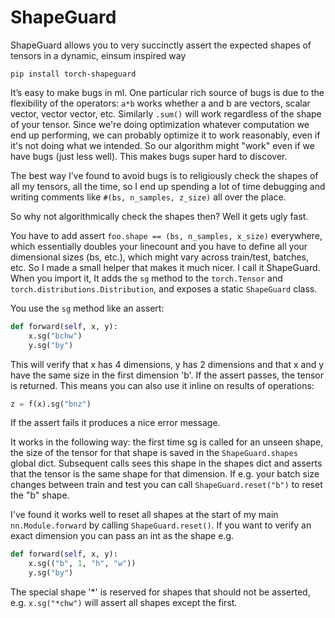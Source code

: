 # ShapeGuard
ShapeGuard allows you to very succinctly assert the expected shapes of tensors in a dynamic, einsum inspired way

`pip install torch-shapeguard`

It’s easy to make bugs in ml. One particular rich source of bugs is due to the flexibility of the operators: `a*b` works whether a and b are vectors, scalar vector, vector vector, etc. Similarly `.sum()` will work regardless of the shape of your tensor. Since we're doing optimization whatever computation we end up performing, we can probably optimize it to work reasonably, even if it's not doing what we intended. So our algorithm might "work" even if we have bugs (just less well). This makes bugs super hard to discover.

The best way I’ve found to avoid bugs is to religiously check the shapes of all my tensors, all the time, so I end up spending a lot of time debugging and writing comments like `#(bs, n_samples, z_size)` all over the place.

So why not algorithmically check the shapes then? Well it gets ugly fast.

You have to add assert `foo.shape == (bs, n_samples, x_size)` everywhere, which essentially doubles your linecount and
you have to define all your dimensional sizes (bs, etc.), which might vary across train/test, batches, etc.
So I made a small helper that makes it much nicer. I call it ShapeGuard. When you import it, It adds the `sg` method to the `torch.Tensor` and `torch.distributions.Distribution`, and exposes a static `ShapeGuard` class.

You use the `sg` method like an assert:

```python
def forward(self, x, y):
    x.sg("bchw")
    y.sg("by")
```

This will verify that x has 4 dimensions, y has 2 dimensions and that x and y have the same size in the first dimension 'b'. If the assert passes, the tensor is returned. This means you can also use it inline on results of operations: 

```python
z = f(x).sg("bnz")
```

If the assert fails it produces a nice error message.

It works in the following way: the first time sg is called for an unseen shape, the size of the tensor for that shape is saved in the `ShapeGuard.shapes` global dict. Subsequent calls sees this shape in the shapes dict and asserts that the tensor is the same shape for that dimension. If e.g. your batch size changes between train and test you can call `ShapeGuard.reset("b")` to reset the "b" shape. 

I've found it works well to reset all shapes at the start of my main `nn.Module.forward` by calling `ShapeGuard.reset()`. If you want to verify an exact dimension you can pass an int as the shape e.g.

```python
def forward(self, x, y):
    x.sg(("b", 1, "h", "w"))
    y.sg("by")
```

The special shape '\*' is reserved for shapes that should not be asserted, e.g. `x.sg("*chw")` will assert all shapes except the first.
